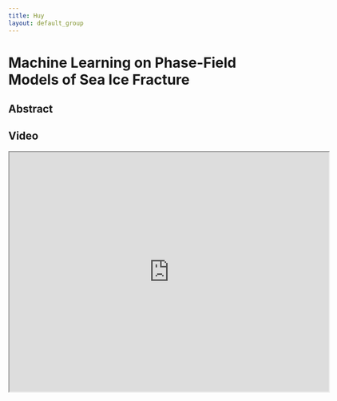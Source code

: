 ```yaml
---
title: Huy
layout: default_group
---
```

# Machine Learning on Phase-Field Models of Sea Ice Fracture
## Abstract


## Video
<iframe src="https://drive.google.com/file/d/1aBnYeFnTEBQOopOWn4cEZdNPuFT06o70/preview" width="640" height="480"></iframe>
